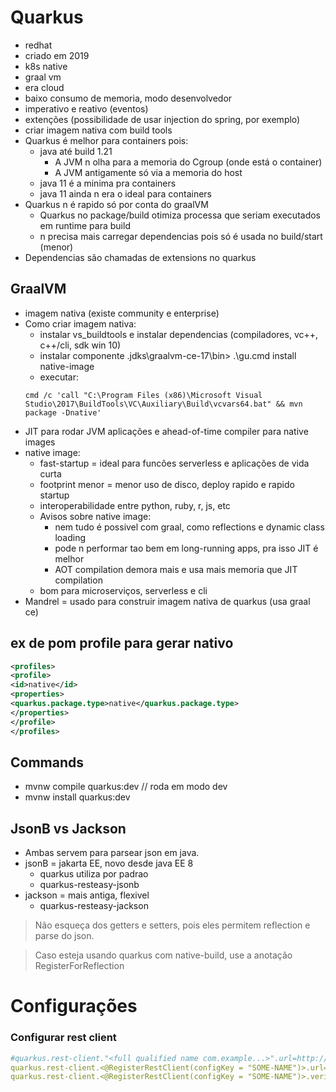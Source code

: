 # Quarkus

- redhat
- criado em 2019
- k8s native
- graal vm
- era cloud
- baixo consumo de memoria, modo desenvolvedor
- imperativo e reativo (eventos)
- extenções (possibilidade de usar injection do spring, por exemplo)
- criar imagem nativa com build tools
- Quarkus é melhor para containers pois:
  - java até build 1.21
    - A JVM n olha para a memoria do Cgroup (onde está o container)
    - A JVM antigamente só via a memoria do host
  - java 11 é a minima pra containers
  - java 11 ainda n era o ideal para containers
- Quarkus n é rapido só por conta do graalVM
  - Quarkus no package/build otimiza processa que seriam executados em runtime para build
  - n precisa mais carregar dependencias pois só é usada no build/start (menor)
- Dependencias são chamadas de extensions no quarkus

## GraalVM

- imagem nativa (existe community e enterprise)
- Como criar imagem nativa:
  - instalar vs_buildtools e instalar dependencias (compiladores, vc++, c++/cli, sdk win 10)
  - instalar componente .jdks\graalvm-ce-17\bin> .\gu.cmd install native-image
  - executar:
  ```shell
  cmd /c 'call "C:\Program Files (x86)\Microsoft Visual Studio\2017\BuildTools\VC\Auxiliary\Build\vcvars64.bat" && mvn package -Dnative'
  ```
- JIT para rodar JVM aplicações e ahead-of-time compiler para native images
- native image:
  - fast-startup = ideal para funcões serverless e aplicações de vida curta
  - footprint menor = menor uso de disco, deploy rapido e rapido startup
  - interoperabilidade entre python, ruby, r, js, etc
  - Avisos sobre native image:
    - nem tudo é possivel com graal, como reflections e dynamic class loading
    - pode n performar tao bem em long-running apps, pra isso JIT é melhor
    - AOT compilation demora mais e usa mais memoria que JIT compilation
  - bom para microserviços, serverless e cli
- Mandrel = usado para construir imagem nativa de quarkus (usa graal ce)

## ex de pom profile para gerar nativo
```xml
<profiles>
<profile>
<id>native</id>
<properties>
<quarkus.package.type>native</quarkus.package.type>
</properties>
</profile>
</profiles>
```

## Commands

- mvnw compile quarkus:dev // roda em modo dev
- mvnw install quarkus:dev

## JsonB vs Jackson

- Ambas servem para parsear json em java.
- jsonB = jakarta EE, novo desde java EE 8 
  - quarkus utiliza por padrao
  - quarkus-resteasy-jsonb
- jackson = mais antiga, flexivel
  - quarkus-resteasy-jackson

> Não esqueça dos getters e setters, pois eles permitem reflection e parse do json.

> Caso esteja usando quarkus com native-build, use a anotação RegisterForReflection


# Configurações


### Configurar rest client
```yaml
#quarkus.rest-client."<full qualified name com.example...>".url=http://localhost:8080/bitcoins
quarkus.rest-client.<@RegisterRestClient(configKey = "SOME-NAME")>.url=http://localhost:8080/bitcoins
quarkus.rest-client.<@RegisterRestClient(configKey = "SOME-NAME")>.verify-host=false
```
